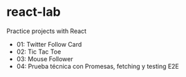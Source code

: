 # react-lab
Practice projects with React

- 01: Twitter Follow Card
- 02: Tic Tac Toe
- 03: Mouse Follower
- 04: Prueba técnica con Promesas, fetching y testing E2E
